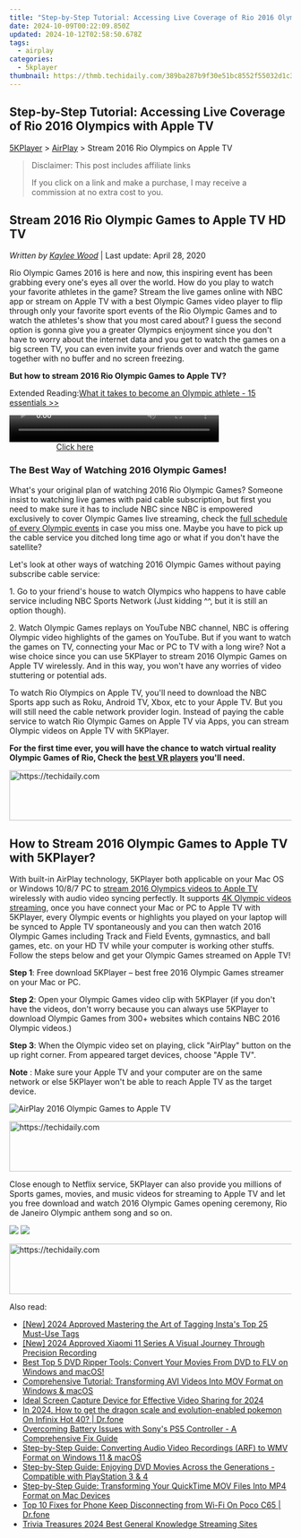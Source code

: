 ```yaml
---
title: "Step-by-Step Tutorial: Accessing Live Coverage of Rio 2016 Olympics with Apple TV"
date: 2024-10-09T00:22:09.850Z
updated: 2024-10-12T02:58:50.678Z
tags:
  - airplay
categories:
  - 5kplayer
thumbnail: https://thmb.techidaily.com/389ba287b9f30e51bc8552f55032d1c330a9a54c78aa8404f53a5e2618efdf4c.jpg
---
```


## Step-by-Step Tutorial: Accessing Live Coverage of Rio 2016 Olympics with Apple TV

[5KPlayer](https://tools.techidaily.com/5kplayer/products/) \> [AirPlay](https://tools.techidaily.com/5kplayer/airplay/) \> Stream 2016 Rio Olympics on Apple TV

>  Disclaimer: This post includes affiliate links
>
>  If you click on a link and make a purchase, I may receive a commission at no extra cost to you.
>

## Stream 2016 Rio Olympic Games to Apple TV HD TV

 _Written by [Kaylee Wood](https://www.quora.com/profile/Amanda-Hu-21)_ | Last update: April 28, 2020

Rio Olympic Games 2016 is here and now, this inspiring event has been grabbing every one's eyes all over the world. How do you play to watch your favorite athletes in the game? Stream the live games online with NBC app or stream on Apple TV with a best Olympic Games video player to flip through only your favorite sport events of the Rio Olympic Games and to watch the athletes's show that you most cared about? I guess the second option is gonna give you a greater Olympics enjoyment since you don't have to worry about the internet data and you get to watch the games on a big screen TV, you can even invite your friends over and watch the game together with no buffer and no screen freezing.

**But how to stream 2016 Rio Olympic Games to Apple TV?** 

Extended Reading:[What it takes to become an Olympic athlete - 15 essentials >>](https://www.jenreviews.com/olympic-athlete/)

<!-- affiliate ads begin -->
<span id="1936838">
					<video width="374" height="48" style="cursor:pointer"
           poster="//a.impactradius-go.com/display-clicktoplayimage/1936838.png"
           onclick="if(!this.playClicked){this.play();this.setAttribute('controls',true);this.playClicked=true;}">
	   <source src="//a.impactradius-go.com/display-ad/18409-1936838">
	   <img src="//a.impactradius-go.com/display-clicktoplayimage/1936838.png" style="border: none; height: 100%; width: 100%; object-fit: contain">
	</video>
	<div style="width:234px;text-align:center"><a href="javascript:window.open(decodeURIComponent('https%3A%2F%2Fcoinrule.sjv.io%2Fc%2F5597632%2F1936838%2F18409'), '_blank');void(0);">Click here</a></div>
</span>
<img height="0" width="0" src="https://imp.pxf.io/i/5597632/1936838/18409" style="position:absolute;visibility:hidden;" border="0" />
<!-- affiliate ads end -->

### The Best Way of Watching 2016 Olympic Games!

What's your original plan of watching 2016 Rio Olympic Games? Someone insist to watching live games with paid cable subscription, but first you need to make sure it has to include NBC since NBC is empowered exclusively to cover Olympic Games live streaming, check the [full schedule of every Olympic events](http://www.nbcolympics.com/full-schedule) in case you miss one. Maybe you have to pick up the cable service you ditched long time ago or what if you don't have the satellite? 

Let's look at other ways of watching 2016 Olympic Games without paying subscribe cable service: 

 1\. Go to your friend's house to watch Olympics who happens to have cable service including NBC Sports Network (Just kidding ^^, but it is still an option though).

2\. Watch Olympic Games replays on YouTube NBC channel, NBC is offering Olympic video highlights of the games on YouTube. But if you want to watch the games on TV, connecting your Mac or PC to TV with a long wire? Not a wise choice since you can use 5KPlayer to stream 2016 Olympic Games on Apple TV wirelessly. And in this way, you won't have any worries of video stuttering or potential ads. 

To watch Rio Olympics on Apple TV, you'll need to download the NBC Sports app such as Roku, Android TV, Xbox, etc to your Apple TV. But you will still need the cable network provider login. Instead of paying the cable service to watch Rio Olympic Games on Apple TV via Apps, you can stream Olympic videos on Apple TV with 5KPlayer. 

**For the first time ever, you will have the chance to watch virtual reality Olympic Games of Rio, Check the [best VR players](https://tools.techidaily.com/5kplayer/video-music-player/) you'll need.** 

<!-- affiliate ads begin -->
<a href="https://unicoeye.pxf.io/c/5597632/2134242/18498" target="_top" id="2134242">
  <img src="//a.impactradius-go.com/display-ad/18498-2134242" border="0" alt="https://techidaily.com" width="728" height="90"/>
</a>
<img height="0" width="0" src="https://unicoeye.pxf.io/i/5597632/2134242/18498" style="position:absolute;visibility:hidden;" border="0" />
<!-- affiliate ads end -->

## How to Stream 2016 Olympic Games to Apple TV with 5KPlayer?

With built-in AirPlay technology, 5KPlayer both applicable on your Mac OS or Windows 10/8/7 PC to [stream 2016 Olympics videos to Apple TV](https://tools.techidaily.com/5kplayer/airplay/) wirelessly with audio video syncing perfectly. It supports [4K Olympic videos streaming](https://tools.techidaily.com/5kplayer/airplay/), once you have connect your Mac or PC to Apple TV with 5KPlayer, every Olympic events or highlights you played on your laptop will be synced to Apple TV spontaneously and you can then watch 2016 Olympic Games including Track and Field Events, gymnastics, and ball games, etc. on your HD TV while your computer is working other stuffs. Follow the steps below and get your Olympic Games streamed on Apple TV!

**Step 1**: Free download 5KPlayer – best free 2016 Olympic Games streamer on your Mac or PC. 

**Step 2**: Open your Olympic Games video clip with 5KPlayer (if you don't have the videos, don't worry because you can always use 5KPlayer to download Olympic Games from 300+ websites which contains NBC 2016 Olympic videos.)

**Step 3**: When the Olympic video set on playing, click "AirPlay" button on the up right corner. From appeared target devices, choose "Apple TV". 

**Note** : Make sure your Apple TV and your computer are on the same network or else 5KPlayer won't be able to reach Apple TV as the target device.

![AirPlay 2016 Olympic Games to Apple TV](https://www.5kplayer.com/airplay/img/5k-airplay-xsy-airplay-with-win10-15021501.jpg) 

<!-- affiliate ads begin -->
<a href="https://imp.i357552.net/c/5597632/977686/11832" target="_top" id="977686">
  <img src="//a.impactradius-go.com/display-ad/11832-977686" border="0" alt="https://techidaily.com" width="728" height="90"/>
</a>
<img height="0" width="0" src="https://imp.i357552.net/i/5597632/977686/11832" style="position:absolute;visibility:hidden;" border="0" />
<!-- affiliate ads end -->

Close enough to Netflix service, 5KPlayer can also provide you millions of Sports games, movies, and music videos for streaming to Apple TV and let you free download and watch 2016 Olympic Games opening ceremony, Rio de Janeiro Olympic anthem song and so on. 

[![](https://www.5kplayer.com/airplay/../button/freedownwhitewin.png)](https://tools.techidaily.com/5kplayer/products/) [![](https://www.5kplayer.com/airplay/../button/freedownbackmac.png)](https://tools.techidaily.com/5kplayer/products/)

<!-- affiliate ads begin -->
<a href="https://appsumo.8odi.net/c/5597632/2100538/7443" target="_top" id="2100538">
  <img src="//a.impactradius-go.com/display-ad/7443-2100538" border="0" alt="https://techidaily.com" width="728" height="90"/>
</a>
<img height="0" width="0" src="https://appsumo.8odi.net/i/5597632/2100538/7443" style="position:absolute;visibility:hidden;" border="0" />
<!-- affiliate ads end -->

<ins class="adsbygoogle"
     style="display:block"
     data-ad-format="autorelaxed"
     data-ad-client="ca-pub-7571918770474297"
     data-ad-slot="1223367746"></ins>

<ins class="adsbygoogle"
     style="display:block"
     data-ad-client="ca-pub-7571918770474297"
     data-ad-slot="8358498916"
     data-ad-format="auto"
     data-full-width-responsive="true"></ins>

<span class="atpl-alsoreadstyle">Also read:</span>
<div><ul>
<li><a href="https://instagram-video-recordings.techidaily.com/new-2024-approved-mastering-the-art-of-tagging-instas-top-25-must-use-tags/"><u>[New] 2024 Approved Mastering the Art of Tagging Insta's Top 25 Must-Use Tags</u></a></li>
<li><a href="https://screen-capture.techidaily.com/new-2024-approved-xiaomi-11-series-a-visual-journey-through-precision-recording/"><u>[New] 2024 Approved Xiaomi 11 Series A Visual Journey Through Precision Recording</u></a></li>
<li><a href="https://media-tips.techidaily.com/1723620223417-best-top-5-dvd-ripper-tools-convert-your-movies-from-dvd-to-flv-on-windows-and-macos/"><u>Best Top 5 DVD Ripper Tools: Convert Your Movies From DVD to FLV on Windows and macOS!</u></a></li>
<li><a href="https://media-tips.techidaily.com/comprehensive-tutorial-transforming-avi-videos-into-mov-format-on-windows-and-macos/"><u>Comprehensive Tutorial: Transforming AVI Videos Into MOV Format on Windows & macOS</u></a></li>
<li><a href="https://youtube-docs.techidaily.com/-screen-capture-device-for-effective-video-sharing-for-2024/"><u>Ideal Screen Capture Device for Effective Video Sharing for 2024</u></a></li>
<li><a href="https://android-pokemon-go.techidaily.com/in-2024-how-to-get-the-dragon-scale-and-evolution-enabled-pokemon-on-infinix-hot-40-drfone-by-drfone-virtual-android/"><u>In 2024, How to get the dragon scale and evolution-enabled pokemon On Infinix Hot 40? | Dr.fone</u></a></li>
<li><a href="https://tech-recovery.techidaily.com/overcoming-battery-issues-with-sonys-ps5-controller-a-comprehensive-fix-guide/"><u>Overcoming Battery Issues with Sony's PS5 Controller - A Comprehensive Fix Guide</u></a></li>
<li><a href="https://media-tips.techidaily.com/step-by-step-guide-converting-audio-video-recordings-arf-to-wmv-format-on-windows-11-and-macos/"><u>Step-by-Step Guide: Converting Audio Video Recordings (ARF) to WMV Format on Windows 11 & macOS</u></a></li>
<li><a href="https://media-tips.techidaily.com/step-by-step-guide-enjoying-dvd-movies-across-the-generations-compatible-with-playstation-3-and-4/"><u>Step-by-Step Guide: Enjoying DVD Movies Across the Generations - Compatible with PlayStation 3 & 4</u></a></li>
<li><a href="https://media-tips.techidaily.com/step-by-step-guide-transforming-your-quicktime-mov-files-into-mp4-format-on-mac-devices/"><u>Step-by-Step Guide: Transforming Your QuickTime MOV Files Into MP4 Format on Mac Devices</u></a></li>
<li><a href="https://howto.techidaily.com/top-10-fixes-for-phone-keep-disconnecting-from-wi-fi-on-poco-c65-drfone-by-drfone-fix-android-problems-fix-android-problems/"><u>Top 10 Fixes for Phone Keep Disconnecting from Wi-Fi On Poco C65 | Dr.fone</u></a></li>
<li><a href="https://extra-information.techidaily.com/trivia-treasures-2024-best-general-knowledge-streaming-sites/"><u>Trivia Treasures 2024 Best General Knowledge Streaming Sites</u></a></li>
</ul></div>

